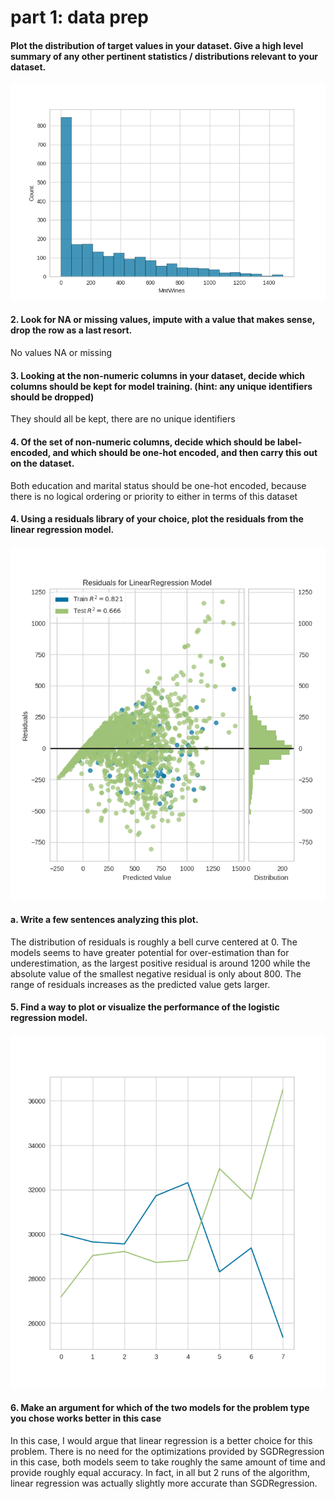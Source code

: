 # part 1: data prep #
#### Plot the distribution of target values in your dataset. Give a high level summary of any other pertinent statistics / distributions relevant to your dataset. ####
![Image](distributionOfMntwines.png "distribution_of_MntWines")

#### 2. Look for NA or missing values, impute with a value that makes sense, drop the row as a last resort. ####
No values NA or missing

#### 3. Looking at the non-numeric columns in your dataset, decide which columns should be kept for model training. (hint: any unique identifiers should be dropped) ####
They should all be kept, there are no unique identifiers

#### 4. Of the set of non-numeric columns, decide which should be label-encoded, and which should be one-hot encoded, and then carry this out on the dataset. ####
Both education and marital status should be one-hot encoded, because there is no logical
ordering or priority to either in terms of this dataset

#### 4. Using a residuals library of your choice, plot the residuals from the linear regression model. ####
![Image](residuals.png "residuals")

#### a. Write a few sentences analyzing this plot. ####

The distribution of residuals is roughly a bell curve centered at 0.
The models seems to have greater potential for over-estimation than for underestimation, as the largest 
positive residual is around 1200 while the absolute value of the smallest negative residual is only about 800.
The range of residuals increases as the predicted value gets larger.

#### 5. Find a way to plot or visualize the performance of the logistic regression model. ####
![Image](performance.png "performance")

#### 6. Make an argument for which of the two models for the problem type you chose works better in this case ####
In this case, I would argue that linear regression is a better choice for this problem.
There is no need for the optimizations provided by SGDRegression in this case, both
models seem to take roughly the same amount of time and provide roughly equal accuracy.
In fact, in all but 2 runs of the algorithm, linear regression was actually slightly more
accurate than SGDRegression.
